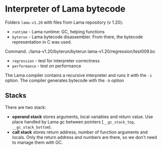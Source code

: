 # Interpreter of Lama bytecode

Folders `lama-v1.20` with files from Lama repository (v 1.20):

* `runtime` - Lama runtime: GC, helping functions
* `byterun` - Lama bytecode disassembler. From there, the bytecode representation in C was used. 

 Command: ./lama-v1.20/byterun/byterun lama-v1.20/regression/test009.bc

* `regression` - test for interpreter correctness 
* `performance` - test on performance 

The Lama compiler contains a recursive interpreter and runs it with the `-i` option. The compiler generates bytecode with the `-b` option

## Stacks 
There are two stack: 

* **operand stack** stores arguments, local variables and return value. Use place handled by Lama gc between pointers [`__gc_stack_top`, `__gc_stack_bottom`).
* **call stack** stores return address, number of function arguments and locals. Only the return address and numbers are there, so we don't need to manage them with GC.

